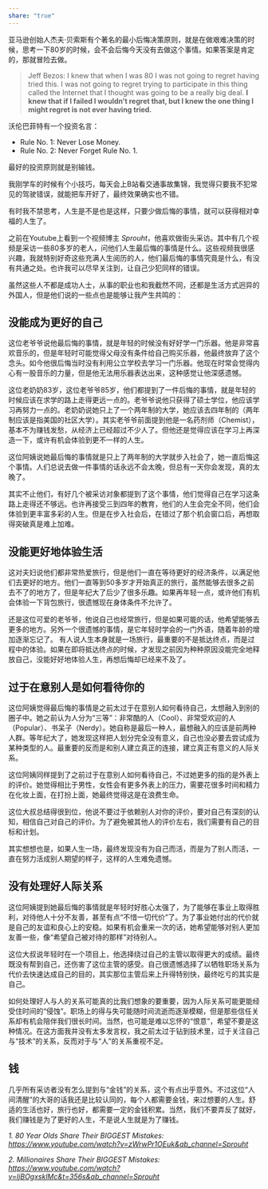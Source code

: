 ```yaml
---
share: "true"
---
```

亚马逊创始人杰夫·贝索斯有个著名的最小后悔决策原则，就是在做艰难决策的时候，思考一下80岁的时候，会不会后悔今天没有去做这个事情。如果答案是肯定的，那就冒险去做。

> Jeff Bezos: I knew that when I was 80 I was not going to regret having tried this. I was not going to regret trying to participate in this thing called the Internet that I thought was going to be a really big deal. **I knew that if I failed I wouldn’t regret that, but I knew the one thing I might regret is not ever having tried.**

沃伦巴菲特有一个投资名言：
- Rule No. 1: Never Lose Money. 
- Rule No. 2: Never Forget Rule No. 1.

最好的投资原则就是别输钱。

我刚学车的时候有个小技巧，每天会上B站看交通事故集锦，我觉得只要我不犯常见的驾驶错误，就能把车开好了，最终效果确实也不错。

有时我不禁思考，人生是不是也是这样，只要少做后悔的事情，就可以获得相对幸福的人生了。

之前在Youtube上看到一个视频博主 *Sprouht*，他喜欢做街头采访。其中有几个视频是采访一些80多岁的老人，问他们人生最后悔的事情是什么。这些视频我很感兴趣，我就特别好奇这些充满人生阅历的人，他们最后悔的事情究竟是什么，有没有共通之处。也许我可以尽早关注到，让自己少犯同样的错误。

虽然这些人不都是成功人士，从事的职业也和我截然不同，还都是生活方式迥异的外国人，但是他们说的一些点也是能够让我产生共鸣的：

## 没能成为更好的自己


这位老爷爷说他最后悔的事情，就是年轻的时候没有好好学一门乐器。他是非常喜欢音乐的，但是年轻时可能觉得父母没有条件给自己购买乐器，他最终放弃了这个念头。如今他很后悔当时没有利用公立学校去学习一门乐器。他现在时常会觉得内心有一股音乐的力量，但是他无法用乐器表达出来，这种感觉让他深感遗憾。


这位老奶奶83岁，这位老爷爷85岁，他们都提到了一件后悔的事情，就是年轻的时候应该在求学的路上走得更远一点的。老爷爷说他只获得了硕士学位，他应该学习再努力一点的。老奶奶说她只上了一个两年制的大学，她应该去四年制的（两年制应该是指美国的社区大学）。其实老爷爷前面提到他是一名药剂师（Chemist），基本不为赚钱发愁，从经济上已经超过不少人了。但他还是觉得应该在学习上再深造一下，或许有机会体验到更不一样的人生。


这位阿姨说她最后悔的事情就是只上了两年制的大学就步入社会了，她一直后悔这个事情。人们总说去做一件事情的话永远不会太晚，但总有一天你会发现，真的太晚了。

其实不止他们，有好几个被采访对象都提到了这个事情，他们觉得自己在学习这条路上走得还不够远。也许再接受三到四年的教育，他们的人生会完全不同，他们会体验到更丰富多彩的人生。但是在步入社会后，在错过了那个机会窗口后，再想取得突破真是难上加难。

## 没能更好地体验生活



这对夫妇说他们都非常热爱旅行，但是他们一直在等待更好的经济条件，以满足他们去更好的地方。他们一直等到50多岁才开始真正的旅行，虽然能够去很多之前去不了的地方了，但是年纪大了后少了很多乐趣。如果再年轻一点，或许他们有机会体验一下背包旅行，很遗憾现在身体条件不允许了。



还是这位可爱的老爷爷，他说自己也经常旅行，但是如果可能的话，他希望能够去更多的地方。另外一个很遗憾的事情，是它年轻时学会的一门外语，随着年龄的增加逐渐忘记了。
有人说人生本身就是一场旅行，最重要的不是抵达终点，而是过程中的体验。如果在即将抵达终点的时候，才发现之前因为种种原因没能完全地释放自己，没能好好地体验人生，再想后悔却已经来不及了。

## 过于在意别人是如何看待你的



这位阿姨觉得最后悔的事情是之前太过于在意别人如何看待自己，太想融入到别的圈子中。她之前认为人分为“三等”：非常酷的人（Cool）、非常受欢迎的人（Popular）、书呆子（Nerdy）。她自称是最后一种人，最想融入的应该是前两种人群。等年纪大了，她发现这样把人划分完全没有意义，自己也没必要去尝试成为某种类型的人。最重要的反而是和别人建立真正的连接，建立真正有意义的人际关系。



这位阿姨同样提到了之前过于在意别人如何看待自己，不过她更多的指的是外表上的评价。她觉得相比于男性，女性会有更多外表上的压力，需要花很多时间和精力在化妆上面，在打扮上面，她最终觉得这是在浪费生命。



这位大叔总结得很到位，他说不要过于依赖别人对你的评价，要对自己有深刻的认知，相信自己对自己的评价。为了避免被其他人的评价左右，我们需要有自己的目标和计划。

其实想想也是，如果人生一场，最终发现没有为自己而活，而是为了别人而活，一直在努力活成别人期望的样子，这样的人生难免遗憾。

## 没有处理好人际关系



这位阿姨提到她最后悔的事情就是年轻时好胜心太强了，为了能够在事业上取得胜利，对待他人十分不友善，甚至有点“不惜一切代价”了。为了事业她付出的代价就是自己的友谊和良心上的安稳。如果有机会重来一次的话，她希望能够对别人更加友善一些，像“希望自己被对待的那样”对待别人。


这位大叔说年轻时在一个项目上，他选择绕过自己的主管以取得更大的成绩。最终既没有帮到自己，还伤害了这位主管的感受。自己很遗憾选择了以牺牲职场关系为代价去快速达成自己的目的，其实那位主管后来上升得特别快，最终吃亏的其实是自己。

如何处理好人与人的关系可能真的比我们想象的要重要，因为人际关系可能更能经受住时间的“侵蚀”。职场上的得与失可能随时间流逝而逐渐模糊，但是那些信任关系却有机会陪伴我们很长时间。当然，也可能是难以忘怀的“恨意”，希望不要是这种情况。在这方面我并没有太多发言权，我之前太过于钻到技术里，过于关注自己与“技术”的关系，反而对于与“人”的关系重视不足。

## 钱



几乎所有采访者没有怎么提到与“金钱”的关系，这个有点出乎意外。不过这位“人间清醒”的大哥的话我还是比较认同的，每个人都需要金钱，来过想要的人生。舒适的生活也好，旅行也好，都需要一定的金钱积累。当然，我们不要弄反了就好，我们赚钱是为了更好的人生，不是说人生就是为了赚钱。

*1. 80 Year Olds Share Their BIGGEST Mistakes: 
https://www.youtube.com/watch?v=zWrwPr1OEuk&ab_channel=Sprouht*

*2. Millionaires Share Their BIGGEST Mistakes: 
https://www.youtube.com/watch?v=IjBOgxsklMc&t=356s&ab_channel=Sprouht*